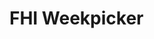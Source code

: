 # FHI Weekpicker

<!-- 
Stuff to syncronize across all fhi-time components:

1. NgbDatepickerI18n (OK for Weekpicker)
2. NgbDateAdapter (OK for Weekpicker)
3. NgbDateParserFormatter (OK for Weekpicker)
4. NgbdDatepickerConfig?
5. An optional new model (OK for Weekpicker)
6. ValidatorService (OK for Weekpicker)
7. ErrorMsg's and error states
   1. How to deal with no value (datepicker: "Ingen dato valgt")... only error if required...
8. Global localizationService?
9. more...?
-->

